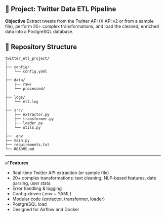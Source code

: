 **🔧 Project: Twitter Data ETL Pipeline**
---
**Objective**
Extract tweets from the Twitter API (X API v2 or from a sample file), perform 20+ complex transformations, and load the cleaned, enriched data into a PostgreSQL database.

## 📂 Repository Structure
```
twitter_etl_project/
│
├── config/
│   └── config.yaml
│
├── data/
│   ├── raw/
│   └── processed/
│
├── logs/
│   └── etl.log
│
├── src/
│   ├── extractor.py
│   ├── transformer.py
│   ├── loader.py
│   └── utils.py
│
├── .env
├── main.py
├── requirements.txt
└── README.md

```
---

**✅ Features**
 - Real-time Twitter API extraction (or sample file)
 - 20+ complex transformations: text cleaning, NLP-based features, date parsing, user stats
 - Error handling & logging
 - Config-driven (.env + YAML)
 - Modular code (extractor, transformer, loader)
 - PostgreSQL load
 - Designed for Airflow and Docker
